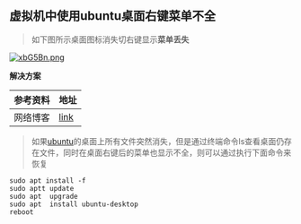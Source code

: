 ## 虚拟机中使用ubuntu桌面右键菜单不全

> 如下图所示桌面图标消失切右键显示**菜单丢失**

[![xbG5Bn.png](https://s1.ax1x.com/2022/11/03/xbG5Bn.png)](https://imgse.com/i/xbG5Bn)

**解决方案**

| 参考资料 | 地址                                                         |
| -------- | ------------------------------------------------------------ |
| 网络博客 | [link](https://blog.csdn.net/linyiheng666/article/details/126265108) |

> 如果[ubuntu](https://so.csdn.net/so/search?q=ubuntu&spm=1001.2101.3001.7020)的桌面上所有文件突然消失，但是通过终端命令ls查看桌面仍存在文件，同时在桌面右键后的菜单也显示不全，则可以通过执行下面命令来恢复

```shell
sudo apt install -f
sudo aptt update
sudo apt  upgrade
sudo apt  install ubuntu-desktop
reboot
```


